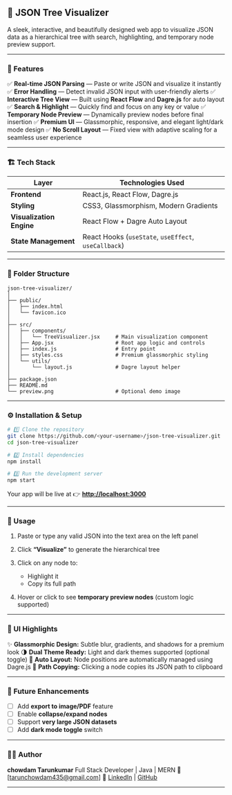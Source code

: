 
## 🧠 JSON Tree Visualizer

 A sleek, interactive, and beautifully designed web app to visualize JSON data as a hierarchical tree with search, highlighting, and temporary node preview support.

---

### 🚀 Features

✅ **Real-time JSON Parsing** — Paste or write JSON and visualize it instantly
✅ **Error Handling** — Detect invalid JSON input with user-friendly alerts
✅ **Interactive Tree View** — Built using **React Flow** and **Dagre.js** for auto layout
✅ **Search & Highlight** — Quickly find and focus on any key or value
✅ **Temporary Node Preview** — Dynamically preview nodes before final insertion
✅ **Premium UI** — Glassmorphic, responsive, and elegant light/dark mode design
✅ **No Scroll Layout** — Fixed view with adaptive scaling for a seamless user experience

---

### 🏗️ Tech Stack

| Layer                    | Technologies Used                                    |
| ------------------------ | ---------------------------------------------------- |
| **Frontend**             | React.js, React Flow, Dagre.js                       |
| **Styling**              | CSS3, Glassmorphism, Modern Gradients                |
| **Visualization Engine** | React Flow + Dagre Auto Layout                       |
| **State Management**     | React Hooks (`useState`, `useEffect`, `useCallback`) |

---

### 📂 Folder Structure

```
json-tree-visualizer/
│
├── public/
│   ├── index.html
│   └── favicon.ico
│
├── src/
│   ├── components/
│   │   └── TreeVisualizer.jsx     # Main visualization component
│   ├── App.jsx                    # Root app logic and controls
│   ├── index.js                   # Entry point
│   ├── styles.css                 # Premium glassmorphic styling
│   └── utils/
│       └── layout.js              # Dagre layout helper
│
├── package.json
├── README.md
└── preview.png                    # Optional demo image
```

---

### ⚙️ Installation & Setup

```bash
# 1️⃣ Clone the repository
git clone https://github.com/<your-username>/json-tree-visualizer.git
cd json-tree-visualizer

# 2️⃣ Install dependencies
npm install

# 3️⃣ Run the development server
npm start
```

Your app will be live at 👉 **[http://localhost:3000](http://localhost:3000)**

---

### 🧩 Usage

1. Paste or type any valid JSON into the text area on the left panel
2. Click **“Visualize”** to generate the hierarchical tree
3. Click on any node to:

   * Highlight it
   * Copy its full path
4. Hover or click to see **temporary preview nodes** (custom logic supported)

---

### 🎨 UI Highlights

✨ **Glassmorphic Design:** Subtle blur, gradients, and shadows for a premium look
🌗 **Dual Theme Ready:** Light and dark themes supported (optional toggle)
🧭 **Auto Layout:** Node positions are automatically managed using Dagre.js
🔗 **Path Copying:** Clicking a node copies its JSON path to clipboard

---


### 🧠 Future Enhancements

* [ ] Add **export to image/PDF** feature
* [ ] Enable **collapse/expand nodes**
* [ ] Support **very large JSON datasets**
* [ ] Add **dark mode toggle** switch

---

### 👨‍💻 Author

**chowdam Tarunkumar**
Full Stack Developer | Java | MERN 
📧 [[tarunchowdam435@gmail.com](mailto:tarunchowdam435@gmail.com)]
🔗 [LinkedIn](https://linkedin.com/in/chowdamtarunkumar) | [GitHub](https://github.com/Tarunchowdam)

---


